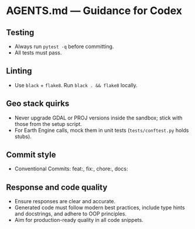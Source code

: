 # AGENTS.md — Guidance for Codex

## Testing
- Always run `pytest -q` before committing.
- All tests must pass.

## Linting
- Use `black` + `flake8`. Run `black . && flake8` locally.

## Geo stack quirks
- Never upgrade GDAL or PROJ versions inside the sandbox; stick with those from the setup script.
- For Earth Engine calls, mock them in unit tests (`tests/conftest.py` holds stubs).

## Commit style
- Conventional Commits: feat:, fix:, chore:, docs:

## Response and code quality
- Ensure responses are clear and accurate.
- Generated code must follow modern best practices, include type hints and docstrings,
  and adhere to OOP principles.
- Aim for production-ready quality in all code snippets.
